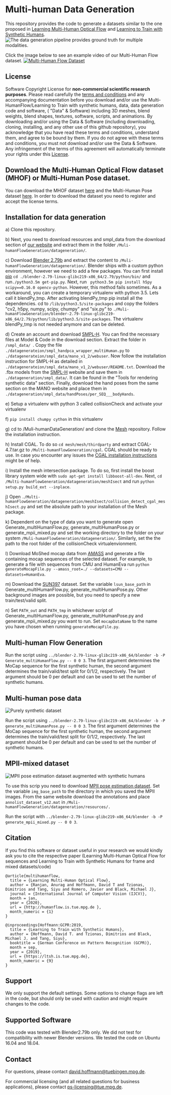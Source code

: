 # Multi-human Data Generation

This repository provides the code to generate a datasets similar to the one proposed in [Learning Multi-Human Optical Flow](https://arxiv.org/pdf/1910.11667.pdf) and [Learning to Train with Synthetic Humans](https://arxiv.org/pdf/1908.00967.pdf).
![The data generation pipeline provides ground truth for multiple modalities.](https://github.com/DavHoffmann/Multi-humanDataGeneration/blob/master/pipeline_data_v3.png)

Click the image below to see an example video of our Multi-Human Flow dataset.
[![Multi-Human Flow Dataset](https://img.youtube.com/vi/sKYQ30AecFg/0.jpg)](http://www.youtube.com/watch?v=sKYQ30AecFg)


## License

Software Copyright License for **non-commercial scientific research purposes**.
Please read carefully the [terms and conditions](./LICENSE) and any accompanying documentation before you download and/or
use the Multi-HumanFlow/Learning to Train with synthetic humans, data, data generation code and software, ( "Data" & Software) including 3D meshes, blend weights, blend shapes, textures, software, scripts, and animations. By downloading and/or using the Data & Software (including
downloading, cloning, installing, and any other use of this github repository), you acknowledge that you have read these
terms and conditions, understand them, and agree to be bound by them. If you do not agree with these terms and conditions,
you must not download and/or use the Data & Software. Any infringement of the terms of this agreement will automatically
terminate your rights under this [License](./LICENSE).

## Download the Multi-Human Optical Flow dataset (MHOF) or Multi-Human Pose dataset.
You can download the MHOF dataset [here](https://humanflow.is.tue.mpg.de/) and the Multi-Human Pose dataset [here](https://ltsh.is.tue.mpg.de/). In order to download the dataset you need to register and accept the license terms.

## Installation for data generation
a) Clone this repository.

b) Next, you need to download resources and smpl_data from the download section of [our website](https://humanflow.is.tue.mpg.de/) and extract them in the folder ```/Muli-humanFlowGeneration/datageneration/```.

c) Download [Blender 2.79b](https://www.blender.org/download/releases/2-79/) and extract the content to ```/Muli-humanFlowGeneration/datageneration/```.
Blender ships with a custom python environment, however we need to add a few packages. You can first install [pip](https://pip.pypa.io/en/stable/installing/) ```cd ./blender-2.79-linux-glibc219-x86_64/2.79/python/bin/``` and run```./python3.5m get-pip.py```. Next, run ``` python3.5m pip install h5py scipy==0.16.0 opencv-python```. However, this method fails sometimes. As a workaround, you can create a temporary virtualenv with python 3.5. Lets call it blendPy_tmp.
After activating blendPy_tmp pip install all the dependencies. cd to ```/lib/python3.5/site-packages``` and copy the folders "cv2, h5py, numpy, scipy, chumpy" and "six.py" to ```./Muli-humanFlowGeneration/blender-2.79-linux-glibc219-x86_64/2.79/python/lib/python3.5/site-packages```. The virtualenv blendPy_tmp is not needed anymore and can be deleted.

d) Create an account and download [SMPL-H](http://mano.is.tue.mpg.de/). You can find the necessary files at Model & Code in the download section. Extract the folder in
```/smpl_data/ ```.
Copy the file ```./datagenerateion/smpl_handpca_wrapper_multiHuman.py``` to ```./datagenerateion/smpl_data/mano_v1_2/webuser```. Now follow the installation instruction for SMPL-H as detailed in ```./datagenerateion/smpl_data/mano_v1_2/webuser/README.txt```. Download the .fbx models from the [SMPL-H](http://mano.is.tue.mpg.de/) website and save them in ```./datageneration/smpl_data/```. It can be found in the "Tools for rendering synthetic data" section. Finally, download the hand poses from the same section on the MANO website and place them in ```./datageneration/smpl_data/handPoses/per_SEQ___bodyHands```.

e) Setup a virtualenv with python 3 called collisionCheck and activate your virtualenv

f) ```pip install chumpy cython``` in this virtualenv

g) cd to /Muli-humanDataGeneration/ and clone the [Mesh](https://github.com/MPI-IS/mesh) repository.
Follow the installation instruction.

h) Install CGAL. To do so ```cd mesh/mesh/thirdparty``` and extract CGAL-4.7.tar.gz to ```/Multi-humanFlowGeneration/cgal```. CGAL should be ready to use. In case you encounter any issues the [CGAL installation instructions](https://doc.cgal.org/4.7/Manual/installation.html) might be of help.

i) Install the mesh intersection package. To do so, first install the boost library system wide with ```sudo apt-get install libboost-all-dev```. Next, ```cd /Multi-humanFlowGeneration/datageneration/meshIsect``` and run ```python setup.py build_ext --inplace```.

j) Open ```./Multi-humanFlowGeneration/datageneration/meshIsect/collision_detect_cgal_meshIsect.py``` and set the absolute path to your installation of the Mesh package.

k) Dependent on the type of data you want to generate open Generate_multiHumanFlow.py, generate_multiHumanPose.py or generate_mpii_mixed.py and set the working directory to the folder on your system ```/Muli-humanFlowGeneration/datageneration/```. Similarly, set the the path to the root folder of the collisionCheck virtualenvionment.

l) Download MoShed mocap data from [AMASS](https://amass.is.tue.mpg.de/) and generate a file containing mocap sequences of the selected dataset. For example, to generate a file with sequences from CMU and HumanEva run ```python generateMocapFile.py --amass_root=./ --datasets=CMU --datasets=HumanEva```.

m) Download the [SUN397](https://groups.csail.mit.edu/vision/SUN/) dataset. Set the variable ``lsun_base_path`` in Generate_multiHumanFlow.py, generate_multiHumanPose.py. Other background images are possible, but you need to specify a new train/test/valid split.

n) Set ```PATH_out``` and ```PATH_tmp``` in whichever script of Generate_multiHumanFlow.py, generate_multiHumanPose.py and generate_mpii_mixed.py you want to run. Set ```mocapDataName``` to the name you have chosen when running ```generateMocapFile.py```.

## Multi-human Flow Generation

Run the script using ```../blender-2.79-linux-glibc219-x86_64/blender -b -P Generate_multiHumanFlow.py -- 0 0 3```. The first argument determines the MoCap sequence for the first synthetic human, the second argument determines the train/valid/test split for 0/1/2, respectively. The last argument should be 0 per default and can be used to set the number of synthetic humans.

## Multi-human pose data

![Purely synthetic dataset](https://github.com/DavHoffmann/Multi-humanDataGeneration/blob/master/surreal_multi_small.png)

Run the script using ```../blender-2.79-linux-glibc219-x86_64/blender -b -P generate_multiHumanPose.py -- 0 0 3```. The first argument determines the MoCap sequence for the first synthetic human, the second argument determines the train/valid/test split for 0/1/2, respectively. The last argument should be 0 per default and can be used to set the number of synthetic humans.

## MPII-mixed dataset

![MPII pose estimation dataset augmented with synthetic humans](https://github.com/DavHoffmann/Multi-humanDataGeneration/blob/master/mixed3_sm.png)

To use this scrip you need to download [MPII pose estimation dataset](http://human-pose.mpi-inf.mpg.de/). Set the variable ```img_base_path``` to the directory in which you saved the MPII images. From the same website download the annotations and place ```annolist_dataset_v12.mat``` in ```/Muli-humanFlowGeneration/datageneration/resources/.```

Run the script with ```../blender-2.79-linux-glibc219-x86_64/blender -b -P generate_mpii_mixed.py -- 0 0 3```.


## Citation

If you find this software or dataset useful in your research we would kindly ask you to cite the respective paper (Learning Multi-Human Optical Flow for sequences and Learning to Train with Synthetic Humans for frame and mixed datasets/code)

```
@article{multihumanflow,
  title = {Learning Multi-Human Optical Flow},
  author = {Ranjan, Anurag and Hoffmann, David T and Tzionas, Dimitrios and Tang, Siyu and Romero, Javier and Black, Michael J},
  journal = {International Journal of Computer Vision (IJCV)},
  month = jan,
  year = {2020},
  url = {http://humanflow.is.tue.mpg.de },
  month_numeric = {1}
}

@inproceedings{Hoffmann:GCPR:2019,
  title = {Learning to Train with Synthetic Humans},
  author = {Hoffmann, David T. and Tzionas, Dimitrios and Black, Michael J. and Tang, Siyu},
  booktitle = {German Conference on Pattern Recognition (GCPR)},
  month = sep,
  year = {2019},
  url = {https://ltsh.is.tue.mpg.de},
  month_numeric = {9}
}

```

## Support
We only support the default settings. Some options to change flags are left in the code, but should only be used with caution and might require changes to the code.

## Supported Software

This code was tested with Blender2.79b only. We did not test for compatibility with newer Blender versions. We tested the code on Ubuntu 16.04 and 18.04.


## Contact
For questions, please contact [david.hoffmann@tuebingen.mpg.de](mailto:david.hoffmann@tuebingen.mpg.de).

For commercial licensing (and all related questions for business applications), please contact [ps-licensing@tue.mpg.de](mailto:ps-licensing@tue.mpg.de).
